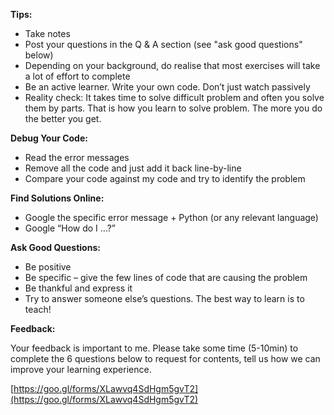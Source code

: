 **Tips:**

* Take notes
* Post your questions in the Q 
  &
  A section \(see "ask good questions" below\)
* Depending on your background, do realise that most exercises will take a lot of effort to complete
* Be an active learner. Write your own code. Don’t just watch passively
* Reality check: It takes time to solve difficult problem and often you solve them by parts. That is how you learn to solve problem. The more you do the better you get.

**Debug Your Code:**

* Read the error messages
* Remove all the code and just add it back line-by-line
* Compare your code against my code and try to identify the problem

**Find Solutions Online:**

* Google the specific error message + Python \(or any relevant language\)
* Google “How do I ...?”

**Ask Good Questions:**

* Be positive
* Be specific – give the few lines of code that are causing the problem
* Be thankful and express it
* Try to answer someone else’s questions. The best way to learn is to teach!

**Feedback:**

Your feedback is important to me. Please take some time \(5-10min\) to complete the 6 questions below to request for contents, tell us how we can improve your learning experience.

[https://goo.gl/forms/XLawvq4SdHgm5gvT2](https://goo.gl/forms/XLawvq4SdHgm5gvT2)

